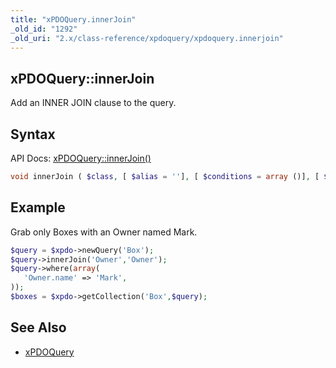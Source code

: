 ```yaml
---
title: "xPDOQuery.innerJoin"
_old_id: "1292"
_old_uri: "2.x/class-reference/xpdoquery/xpdoquery.innerjoin"
---
```


## xPDOQuery::innerJoin

Add an INNER JOIN clause to the query.

## Syntax

API Docs: [xPDOQuery::innerJoin()](http://api.modx.com/revolution/2.2/db_core_xpdo_om_xpdoquery.class.html#xPDOQuery::innerJoin())

``` php
void innerJoin ( $class, [ $alias = ''], [ $conditions = array ()], [ $conjunction = xPDOQuery::SQL_AND], [ $binding = null], [ $condGroup = 0])
```

## Example

Grab only Boxes with an Owner named Mark.

``` php
$query = $xpdo->newQuery('Box');
$query->innerJoin('Owner','Owner');
$query->where(array(
   'Owner.name' => 'Mark',
));
$boxes = $xpdo->getCollection('Box',$query);
```

## See Also

- [xPDOQuery](extending-modx/xpdo/class-reference/xpdoquery "xPDOQuery")
